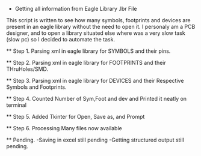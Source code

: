 * Getting all information from Eagle Library .lbr File

This script is written to see how many symbols, footprints and devices 
are present in an eagle library without the need to open it. I personaly 
am a PCB designer, and to open a library situated else where was a very 
slow task (slow pc) so I decided to automate the task.

** Step 1. 
Parsing xml in eagle library for SYMBOLS and their pins.

** Step 2.
Parsing xml in eagle library for FOOTPRINTS and their THruHoles/SMD.

** Step 3.
Parsing xml in eagle library for DEVICES and their Respective Symbols and Footprints.

** Step 4.
Counted Number of Sym,Foot and dev and Printed it neatly on terminal

** Step 5.
Added Tkinter for Open, Save as, and Prompt

** Step 6.
Processing Many files now available

** Pending.
-Saving in excel still pending
-Getting structured output still pending.



